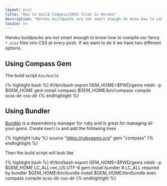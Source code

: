 ```yaml
---
layout: post
title: "How to build Compass/SASS files in Heroku"
description: "Heroku buildpacks are not smart enough to know how to compile our fancy *.scss files into CSS at every push. If we want to do it we have two different options."
locale: en
---
```


Heroku buildpacks are not smart enough to know how to compile our fancy `*.scss` files into CSS at every push. If we want to do it we have two different options.

## Using Compass Gem
The build script `bin/build`

{% highlight bash %}
#!/bin/bash
export GEM_HOME=$PWD/gems
mkdir -p $GEM_HOME
gem install compass
$GEM_HOME/bin/compass compile scss-dir css-dir
{% endhighlight %}

## Using Bundler
[Bundler](http://bundler.io/) is a dependency manager for ruby and is great for managing all your gems. Create `Gemfile` and add the following lines

{% highlight ruby %}
source "https://rubygems.org"
gem "compass"
{% endhighlight %}

Then the build script will look like

{% highlight bash %}
#!/bin/bash
export GEM_HOME=$PWD/gems
mkdir -p $GEM_HOME
LC_ALL=en_US.UTF-8 gem install bundler   # LC_ALL required by bundler
$GEM_HOME/bin/bundle install
$GEM_HOME/bin/bundle exec compass compile scss-dir css-dir
{% endhighlight %}